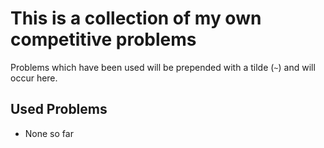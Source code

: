 # This is a collection of my own competitive problems

Problems which have been used will be prepended with a tilde (`~`) and will occur here.

## Used Problems

* None so far


